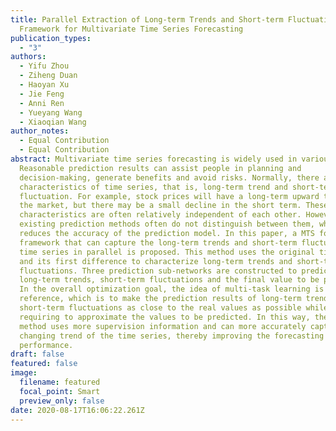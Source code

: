 ```yaml
---
title: Parallel Extraction of Long-term Trends and Short-term Fluctuation
  Framework for Multivariate Time Series Forecasting
publication_types:
  - "3"
authors:
  - Yifu Zhou
  - Ziheng Duan
  - Haoyan Xu
  - Jie Feng
  - Anni Ren
  - Yueyang Wang
  - Xiaoqian Wang
author_notes:
  - Equal Contribution
  - Equal Contribution
abstract: Multivariate time series forecasting is widely used in various fields.
  Reasonable prediction results can assist people in planning and
  decision-making, generate benefits and avoid risks. Normally, there are two
  characteristics of time series, that is, long-term trend and short-term
  fluctuation. For example, stock prices will have a long-term upward trend with
  the market, but there may be a small decline in the short term. These two
  characteristics are often relatively independent of each other. However, the
  existing prediction methods often do not distinguish between them, which
  reduces the accuracy of the prediction model. In this paper, a MTS forecasting
  framework that can capture the long-term trends and short-term fluctuations of
  time series in parallel is proposed. This method uses the original time series
  and its first difference to characterize long-term trends and short-term
  fluctuations. Three prediction sub-networks are constructed to predict
  long-term trends, short-term fluctuations and the final value to be predicted.
  In the overall optimization goal, the idea of multi-task learning is used for
  reference, which is to make the prediction results of long-term trends and
  short-term fluctuations as close to the real values as possible while
  requiring to approximate the values to be predicted. In this way, the proposed
  method uses more supervision information and can more accurately capture the
  changing trend of the time series, thereby improving the forecasting
  performance.
draft: false
featured: false
image:
  filename: featured
  focal_point: Smart
  preview_only: false
date: 2020-08-17T16:06:22.261Z
---
```

